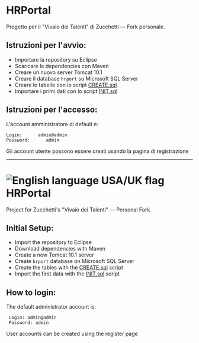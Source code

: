 # HRPortal
Progetto per il "Vivaio dei Talenti" di Zucchetti — Fork personale.

## Istruzioni per l'avvio:

- Importare la repository su Eclipse
- Scaricare le dependencies con Maven
- Creare un nuovo server Tomcat 10.1
- Creare il database `hrport` su Microsoft SQL Server
- Creare le tabelle con lo script <a href="https://github.com/PaninoCode/zucchetti-talentbridge/blob/main/sql/CREATE.sql" target="_blank">CREATE.sql</a>
- Importare i primi dati con lo script <a href="https://github.com/PaninoCode/zucchetti-talentbridge/blob/main/sql/INIT.sql" target="_blank">INIT.sql</a>

## Istruzioni per l'accesso:

L'account amministratore di default è:

    Login:      admin@admin
    Password:      admin

Gli account utente possono essere creati usando la pagina di registrazione

---

# ![English language USA/UK flag](https://upload.wikimedia.org/wikipedia/commons/thumb/0/0b/English_language.svg/45px-English_language.svg.png) HRPortal
Project for Zucchetti's "Vivaio dei Talenti" — Personal Fork.

## Initial Setup:

- Import the repository to Eclipse
- Download dependencies with Maven
- Create a new Tomcat 10.1 server
- Create `hrport` database on Microsoft SQL Server
- Create the tables with the <a href="https://github.com/PaninoCode/zucchetti-talentbridge/blob/main/sql/CREATE.sql" target="_blank">CREATE.sql</a> script
- Import the first data with the <a href="https://github.com/PaninoCode/zucchetti-talentbridge/blob/main/sql/INIT.sql" target="_blank">INIT.sql</a> script

## How to login:

The default administrator account is:

     Login: admin@admin
     Password: admin

User accounts can be created using the register page
